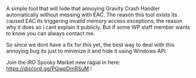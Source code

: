 ﻿A simple tool that will hide that annoying Gravity Crash Handler automatically without messing with EAC.
The reason this tool exists its caused EAC its triggering invalid memory access exceptions, the reason why it does so i cant explain it publicly.
But if some WP staff member wants to know you can always contact me.

So since we dont have a fix for this yet, the best way to deal with this annoying bug its just to minimize it and hide it using Windows API.

Join the iRO Spooky Market new ragial in here: https://discord.gg/PQwpDmRSuM !